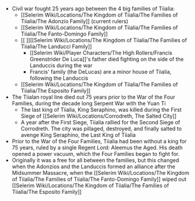 - Civil war fought 25 years ago between the 4 big families of Tiialia:
	- [[Selerim Wiki/Locations/The Kingdom of Tiialia/The Families of Tiialia/The Adonzio Family]] (current rulers)
	- [[Selerim Wiki/Locations/The Kingdom of Tiialia/The Families of Tiialia/The Fanto-Domingo Family]]
	- [[ ]][[Selerim Wiki/Locations/The Kingdom of Tiialia/The Families of Tiialia/The Landucci Family]]
		- [[Selerim Wiki/Player Characters/The High Rollers/Francis Greenstrider De Luca]]'s father died fighting on the side of the Landuccis during the war
		- Francis' family (the DeLucas) are a minor house of Tiialia, following the Landuccis
	- [[Selerim Wiki/Locations/The Kingdom of Tiialia/The Families of Tiialia/The Esposito Family]]
-  The Tiialan royal line died out 75 years prior to the War of the Four Families, during the decade long Serpent War with the Yuan Ti
	- The last king of Tiialia, King Seraphino, was killed during the First Siege of [[Selerim Wiki/Locations/Corrodreth, The Salted City]]
	- A year after the First Siege, Tiialia rallied for the Second Siege of Corrodreth. The city was pillaged, destroyed, and finally salted to avenge King Seraphino, the Last King of Tiialia
- Prior to the War of the Four Families, Tiialia had been without a king for 75 years, ruled by a single Regent Lord: Aleemus the Aged. His death opened a power vacuum, which the Four Families began to fight for.
- Originally it was a free for all between the families, but this changed when the Adonzios and the Landuccis formed an alliance after the Midsummer Massacre, when the [[Selerim Wiki/Locations/The Kingdom of Tiialia/The Families of Tiialia/The Fanto-Domingo Family]]  wiped out [[Selerim Wiki/Locations/The Kingdom of Tiialia/The Families of Tiialia/The Esposito Family]] 
